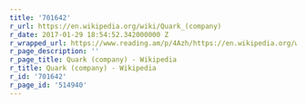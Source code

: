 ```yaml
---
title: '701642'
r_url: https://en.wikipedia.org/wiki/Quark_(company)
r_date: 2017-01-29 18:54:52.342000000 Z
r_wrapped_url: https://www.reading.am/p/4Azh/https://en.wikipedia.org/wiki/Quark_(company)
r_page_description: ''
r_page_title: Quark (company) - Wikipedia
r_title: Quark (company) - Wikipedia
r_id: '701642'
r_page_id: '514940'
---
```



